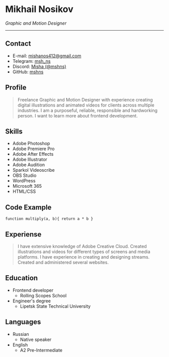 # Mikhail Nosikov
*Graphic and Motion Designer*

---

## Contact
* E-mail: mishanos412@gmail.com
* Telegram: [msh_ns](https://t.me/msh_ns "Telegram")
* Discord: [Misha (@mshns)](https://discordapp.com/users/mishanos#6940 "Discord")
* GitHub: [mshns](https://github.com/mshns "GitHub")

## Profile
> Freelance Graphic and Motion Designer with experience creating digital illustrations and animated videos for clients across multiple industries. I am a purposeful, reliable, responsible and hardworking person. I want to learn more about frontend development.

## Skills
* Adobe Photoshop
* Adobe Premiere Pro
* Adobe After Effects
* Adobe Illustrator
* Adobe Audition
* Sparkol Videoscribe
* OBS Studio
* WordPress
* Microsoft 365
* HTML/CSS

## Code Example
`
function multiply(a, b){
  return a * b
}
`

## Experiense
> I have extensive knowledge of Adobe Creative Cloud. Created illustrations and videos for different types of screens and media platforms. I have experience in creating and designing streams. Created and administered several websites.

## Education
* Frontend developer
   * Rolling Scopes School
* Engineer's degree
   * Lipetsk State Technical University

## Languages
* Russian
   * Native speaker
* English
   * A2 Pre-Intermediate